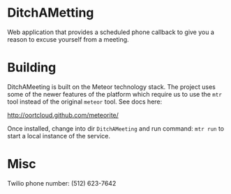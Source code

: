 DitchAMetting
=============

Web application that provides a scheduled phone callback to give you a reason to excuse yourself from a meeting.


Building
=============

DitchAMeeting is built on the Meteor technology stack. The project uses some of the newer features of the platform 
which require us to use the ```mtr``` tool instead of the original ```meteor``` tool. See docs here:

  http://oortcloud.github.com/meteorite/
  
Once installed, change into dir ```DitchAMeeting``` and run command: ```mtr run``` to start a local instance of the service.


Misc
=============

Twilio phone number: (512) 623-7642



